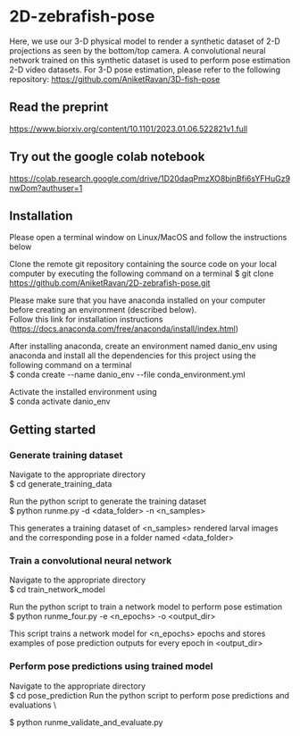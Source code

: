 # 2D-zebrafish-pose

Here, we use our 3-D physical model to render a synthetic dataset of 2-D projections as seen by the bottom/top camera. A convolutional neural network trained on this synthetic dataset is used to perform pose estimation 2-D video datasets. For 3-D pose estimation, please refer to the following repository:
https://github.com/AniketRavan/3D-fish-pose

## Read the preprint
https://www.biorxiv.org/content/10.1101/2023.01.06.522821v1.full

## Try out the google colab notebook
https://colab.research.google.com/drive/1D20daqPmzXO8bjnBfi6sYFHuGz9nwDom?authuser=1

## Installation

Please open a terminal window on Linux/MacOS and follow the instructions below

Clone the remote git repository containing the source code on your local computer by executing the following command on a terminal 
$ git clone https://github.com/AniketRavan/2D-zebrafish-pose.git

Please make sure that you have anaconda installed on your computer before creating an environment (described below). \
Follow this link for installation instructions (https://docs.anaconda.com/free/anaconda/install/index.html)

After installing anaconda, create an environment named danio_env using anaconda and install all the dependencies for this project using the following command on a terminal \
$ conda create --name danio_env --file conda_environment.yml

Activate the installed environment using \
$ conda activate danio_env

## Getting started

### Generate training dataset

Navigate to the appropriate directory \
$ cd generate_training_data 

Run the python script to generate the training dataset \
$ python runme.py -d <data_folder> -n <n_samples> 

This generates a training dataset of <n_samples> rendered larval images and the corresponding pose in a folder named <data_folder>

### Train a convolutional neural network

Navigate to the appropriate directory \
$ cd train_network_model 

Run the python script to train a network model to perform pose estimation \
$ python runme_four.py -e <n_epochs> -o <output_dir> 

This script trains a network model for <n_epochs> epochs and stores examples of pose prediction outputs for every epoch in <output_dir>

### Perform pose predictions using trained model

Navigate to the appropriate directory \
$ cd pose_prediction 
Run the python script to perform pose predictions and evaluations \

$ python runme_validate_and_evaluate.py



